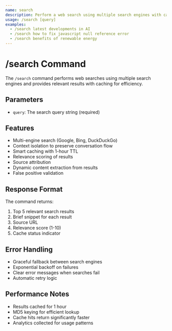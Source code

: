 ```yaml
---
name: search
description: Perform a web search using multiple search engines with caching and validation
usage: /search [query]
examples:
  - /search latest developments in AI
  - /search how to fix javascript null reference error
  - /search benefits of renewable energy
---
```


# /search Command

The `/search` command performs web searches using multiple search engines and provides relevant results with caching for efficiency.

## Parameters
- `query`: The search query string (required)

## Features
- Multi-engine search (Google, Bing, DuckDuckGo)
- Context isolation to preserve conversation flow
- Smart caching with 1-hour TTL
- Relevance scoring of results
- Source attribution
- Dynamic content extraction from results
- False positive validation

## Response Format
The command returns:
1. Top 5 relevant search results
2. Brief snippet for each result
3. Source URL
4. Relevance score (1-10)
5. Cache status indicator

## Error Handling
- Graceful fallback between search engines
- Exponential backoff on failures
- Clear error messages when searches fail
- Automatic retry logic

## Performance Notes
- Results cached for 1 hour
- MD5 keying for efficient lookup
- Cache hits return significantly faster
- Analytics collected for usage patterns